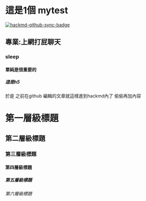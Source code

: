 # 這是1個   mytest

[![hackmd-github-sync-badge](https://hackmd.io/dWezbxi4SoWon0cIdPI35w/badge)](https://hackmd.io/dWezbxi4SoWon0cIdPI35w)



## 專業:上網打屁聊天
### sleep
#### 單純是很重要的
##### 這是h5
於是 之前在github 編輯的文章就這樣進到hackmd內了
偷偷再加內容
# 第一層級標題
## 第二層級標題
### 第三層級標題
#### 第四層級標題
##### 第五層級標題
###### 第六層級標題

